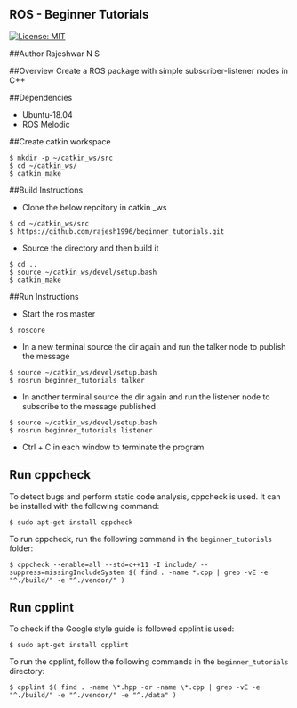 ## ROS - Beginner Tutorials
[![License: MIT](https://img.shields.io/badge/License-MIT-yellow.svg)](https://opensource.org/licenses/MIT)

##Author
Rajeshwar N S

##Overview
Create a ROS package with simple subscriber-listener nodes in C++

##Dependencies
* Ubuntu-18.04
* ROS Melodic

##Create catkin workspace
```
$ mkdir -p ~/catkin_ws/src
$ cd ~/catkin_ws/
$ catkin_make
```

##Build Instructions
* Clone the below repoitory in catkin _ws
```
$ cd ~/catkin_ws/src
$ https://github.com/rajesh1996/beginner_tutorials.git
```
* Source the directory and then build it
```
$ cd ..
$ source ~/catkin_ws/devel/setup.bash
$ catkin_make
```

##Run Instructions
* Start the ros master
```
$ roscore
```
* In a new terminal source the dir again and run the talker node to publish the message

```
$ source ~/catkin_ws/devel/setup.bash
$ rosrun beginner_tutorials talker
```
* In another terminal source the dir again and run the listener node to subscribe to the message published
```
$ source ~/catkin_ws/devel/setup.bash
$ rosrun beginner_tutorials listener
```
* Ctrl + C in each window to terminate the program

## Run cppcheck

To detect bugs and perform static code analysis, cppcheck is used. It can be installed with the following command:
```
$ sudo apt-get install cppcheck
```
To run cppcheck, run the following command in the `beginner_tutorials` folder:
```
$ cppcheck --enable=all --std=c++11 -I include/ --suppress=missingIncludeSystem $( find . -name *.cpp | grep -vE -e "^./build/" -e "^./vendor/" )
```

## Run cpplint

To check if the Google style guide is followed cpplint is used:
```
$ sudo apt-get install cpplint
```

To run the cpplint, follow the following commands in the `beginner_tutorials` directory:
```
$ cpplint $( find . -name \*.hpp -or -name \*.cpp | grep -vE -e "^./build/" -e "^./vendor/" -e "^./data" )
```




